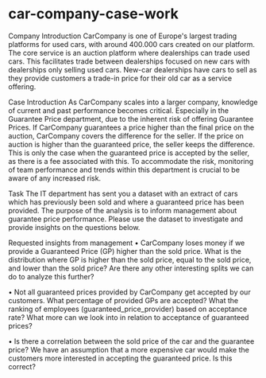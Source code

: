 # car-company-case-work
Company Introduction
CarCompany is one of Europe's largest trading platforms for used cars, with around 400.000 cars created on our platform. The core service is an auction platform where dealerships can trade used cars. This facilitates trade between dealerships focused on new cars with dealerships only selling used cars. New-car dealerships have cars to sell as they provide customers a trade-in price for their old car as a service offering.

Case Introduction
As CarCompany scales into a larger company, knowledge of current and past performance becomes critical. Especially in the Guarantee Price department, due to the inherent risk of offering Guarantee Prices. If CarCompany guarantees a price higher than the final price on the auction, CarCompany covers the difference for the seller. If the price on auction is higher than the guaranteed price, the seller keeps the difference. This is only the case when the guaranteed price is accepted by the seller, as there is a fee associated with this. To accommodate the risk, monitoring of team performance and trends within this department is crucial to be aware of any increased risk.

Task
The IT department has sent you a dataset with an extract of cars which has previously been sold and where a guaranteed price has been provided. The purpose of the analysis is to inform management about guarantee price performance. 
Please use the dataset to investigate and provide insights on the questions below.

Requested insights from management
• CarCompany loses money if we provide a Guaranteed Price (GP) higher than the sold price. What is the distribution where GP is higher 
than the sold price, equal to the sold price, and lower than the sold price? Are there any other interesting splits we can do to analyze this further?

• Not all guaranteed prices provided by CarCompany get accepted by our customers. What percentage of provided GPs are accepted? 
What the ranking of employees (guaranteed_price_provider) based on acceptance rate? What more can we look into in relation to 
acceptance of guaranteed prices?

• Is there a correlation between the sold price of the car and the guarantee price? We have an assumption that a more expensive
car would make the customers more interested in accepting the guaranteed price. Is this correct?

